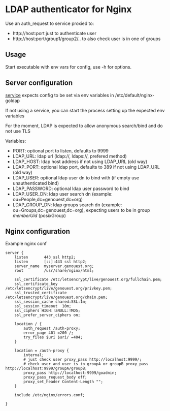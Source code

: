 # LDAP authenticator for Nginx

Use an auth_request to service proxied to:

* http://host:port just to authenticate user
* http://host:port/group1/group2/..  to also check user is in one of groups

## Usage

Start executable with env vars for config, use -h for options.

## Server configuration

[service](services/nginx-goldap.service) expects config to be
set via env variables in /etc/default/nginx-goldap

If not using a service, you can start the process setting up the
expected env variables

For the moment, LDAP is expected to allow anonymous search/bind
and do not use TLS

Variables:

* PORT: optional port to listen, defaults to 9999
* LDAP_URL: ldap url (ldap://, ldaps://, prefered method)
* LDAP_HOST: ldap host address if not using LDAP_URL (old way)
* LDAP_PORT: optional ldap port, defaults to 389 if not using LDAP_URL (old way)
* LDAP_USER: optional ldap user dn to bind with (if empty use unauthenticated bind)
* LDAP_PASSWORD: optional ldap user password to bind
* LDAP_USER_DN: ldap user search dn (example: ou=People,dc=genouest,dc=org)
* LDAP_GROUP_DN: ldap groups search dn (example: ou=Groups,dc=genouest,dc=org), expecting users to be in group *memberUid* (posixGroup)

## Nginx configuration

Example nginx conf

    server {
        listen       443 ssl http2;
        listen       [::]:443 ssl http2;
        server_name  myserver.genouest.org;
        root         /usr/share/nginx/html;

        ssl_certificate /etc/letsencrypt/live/genouest.org/fullchain.pem;
        ssl_certificate_key /etc/letsencrypt/live/genouest.org/privkey.pem;
        ssl_trusted_certificate /etc/letsencrypt/live/genouest.org/chain.pem;
        ssl_session_cache shared:SSL:1m;
        ssl_session_timeout  10m;
        ssl_ciphers HIGH:!aNULL:!MD5;
        ssl_prefer_server_ciphers on;

        location / {
            auth_request /auth-proxy;
            error_page 401 =200 /;
            try_files $uri $uri/ =404;
        }

        location = /auth-proxy {
            internal;
            # just check user proxy_pass http://localhost:9999/;
            # check user and user is in groupA or groupB proxy_pass http://localhost:9999/groupA/groupB;
            proxy_pass http://localhost:9999/goadmin;
            proxy_pass_request_body off;
            proxy_set_header Content-Length "";
        }

        include /etc/nginx/errors.conf;

    }

